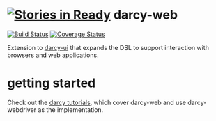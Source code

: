 [![Stories in Ready](https://badge.waffle.io/darcy-framework/darcy-web.png?label=ready&title=Ready)](https://waffle.io/darcy-framework/darcy-web)
darcy-web
=========
[![Build Status](https://travis-ci.org/darcy-framework/darcy-web.svg?branch=master)](https://travis-ci.org/darcy-framework/darcy-web) [![Coverage Status](https://coveralls.io/repos/darcy-framework/darcy-web/badge.png?branch=master)](https://coveralls.io/r/darcy-framework/darcy-web?branch=master)

Extension to [darcy-ui][1] that expands the DSL to support interaction with browsers and web applications.

getting started
===============

Check out the [darcy tutorials][2], which cover darcy-web and use darcy-webdriver as the implementation.

 [1]: https://github.com/darcy-framework/darcy-ui
 [2]: https://github.com/darcy-framework/darcy/wiki/Getting-Started-%231:-Project-setup-and-darcy-fundamentals
